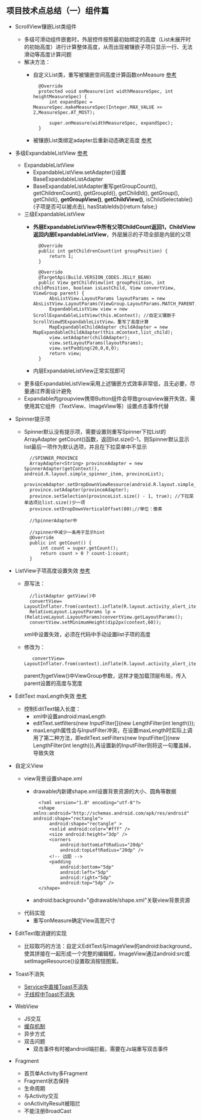 ## 项目技术点总结（一）组件篇

* ScrollView镶嵌List类组件
	* 多级可滑动组件嵌套时，外层控件按照最初始绑定的高度（List未展开时的初始高度）进行计算整体高度，从而出现被镶嵌子项只显示一行、无法滑动等高度计算问题
	* 解决方法：
		* 自定义List类，重写被镶嵌空间高度计算函数onMeasure [参考](http://blog.csdn.net/androidforwell/article/details/65635542)
		
				@Override
				protected void onMeasure(int widthMeasureSpec, int heightMeasureSpec) {
  					int expandSpec = MeasureSpec.makeMeasureSpec(Integer.MAX_VALUE >> 2,MeasureSpec.AT_MOST);

        			super.onMeasure(widthMeasureSpec, expandSpec);				
        		}
    			
		* 被镶嵌List类绑定adapter后重新动态确定高度 [参考](http://blog.csdn.net/jianhuanyu/article/details/43309799)
* 多级ExpandableListView [参考](http://blog.csdn.net/lisdye2/article/details/51693434)
	* ExpandableListView
		* ExpandableListView.setAdapter()设置BaseExpandableListAdapter
		* BaseExpandableListAdapter重写getGroupCount(), getChildrenCount(), getGroupId(), getChildId(), getGroup(), getChild(), **getGroupView()**, **getChildView()**, isChildSelectable()(子项是否可以被点击), hasStableIds(){return false;}
	* 三级ExpandableListView 
		* **外层ExpandableListView中所有父项ChildCount返回1，ChildView返回内层ExpandableListView**，外层展示的子项全部是内层的父项
		
				@Override
    			public int getChildrenCount(int groupPosition) {
			        return 1;
			    }
			    
				@Override
    			@TargetApi(Build.VERSION_CODES.JELLY_BEAN)
    			public View getChildView(int groupPosition, int childPosition, boolean isLastChild, View convertView, ViewGroup parent) {
        			AbsListView.LayoutParams layoutParams = new AbsListView.LayoutParams(ViewGroup.LayoutParams.MATCH_PARENT,ViewGroup.LayoutParams.WRAP_CONTENT);
        			ExpandableListView view = new ScrollExpandableListView(this.mContext); //自定义镶嵌于ScrollView的ExpandableListView，重写了高度计算
        			MapExpandableChildAdapter childAdapter = new MapExpandableChildAdapter(this.mContext,list_child);
        			view.setAdapter(childAdapter);
        			view.setLayoutParams(layoutParams);
        			view.setPadding(20,0,0,0);
        			return view;
    			}
		* 内层ExpandableListView正常实现即可
	* 更多级ExpandableListView采用上述镶嵌方式效率非常低，且无必要，尽量通过界面设计避免
	* Expandable内groupview携带Button组件会导致groupview展开失效，需使用其它组件（TextView、ImageView等）设置点击事件代替
* Spinner提示项
	* Spinner默认没有提示项，需要设置则重写Spinner下拉List的ArrayAdapter getCount()函数，返回list.size()-1，则Spinner默认显示list最后一项作为默认选项，并且在下拉菜单中不显示

			//SPINNER_PROVINCE
        	ArrayAdapter<String> provinceAdapter = new SpinnerAdapter(getContext(), android.R.layout.simple_spinner_item, provinceList);
	        provinceAdapter.setDropDownViewResource(android.R.layout.simple_spinner_dropdown_item);
	        province.setAdapter(provinceAdapter);
	        province.setSelection(provinceList.size() - 1, true); //下拉菜单选项比list.size()少一项
	        province.setDropDownVerticalOffset(80);//单位：像素
	        
			//SpinnerAdapter中
			
			//spinner中减少一条用于显示hint
    		@Override
    		public int getCount() {
        		int count = super.getCount();
		        return count > 0 ? count-1:count;
		    }
* ListView子项高度设置失效 [参考](https://www.cnblogs.com/cheneasternsun/p/6080683.html)
	* 原写法：
	
			//listAdapter getView()中
			convertView= LayoutInflater.from(context).inflate(R.layout.activity_alert_item,null);
			RelativeLayout.LayoutParams lp = (RelativeLayout.LayoutParams)convertView.getLayoutParams();
            convertView.setMinimumHeight(dip2px(context,60));
      xml中设置失效，必须在代码中手动设置list子项的高度

   * 修改为：
   
  			convertView= LayoutInflater.from(context).inflate(R.layout.activity_alert_item,parent,false);
	
		parent为getView()中ViewGroup参数，这样才能加载顶层布局，传入parent设置的高度与宽度

* EditText maxLength失效 [参考](http://blog.csdn.net/dw610/article/details/51586339)
	* 控制EditText输入长度：
		* xml中设置android:maxLength
		* editText.setfilters(new InputFilter[]{new LengthFilter(int length)});
		* maxLength属性会与InputFilter冲突，在设置maxLength时实际上调用了第二种方法，即editText.setFilters(new InputFilter[]{new LengthFilter(int length)}),再设置新的InputFilter则将这一句覆盖掉，导致失效
* 自定义View
	* view背景设置shape.xml
		* drawable内新建shape.xml设置背景资源的大小、圆角等数据

				<?xml version="1.0" encoding="utf-8"?>
				<shape xmlns:android="http://schemas.android.com/apk/res/android" android:shape="rectangle">
				    android:shape="rectangle" >
				    <solid android:color="#fff" />
				    <size android:height="3dp" />
				    <corners
				        android:bottomLeftRadius="20dp"
				        android:topLeftRadius="20dp" />
				    <!-- 边距 -->
				    <padding
				        android:bottom="5dp"
				        android:left="5dp"
				        android:right="5dp"
				        android:top="5dp" />
				</shape>

		* android:background="@drawable/shape.xml"关联view背景资源
	* 代码实现
		* 重写onMeasure确定View高宽尺寸
* EditText取消键的实现
	* 比较取巧的方法：自定义EditText与ImageView的android:background，使其拼接在一起形成一个完整的编辑框，ImageView通过android:src或setImageResource()设置取消按钮图案。
* Toast不消失
	* [Service中直接Toast不消失](http://www.jb51.net/article/95961.htm)
	* [子线程中Toast不消失](http://blog.csdn.net/lintax/article/details/52155973)
* WebView
	* JS交互
	* [缓存机制](https://www.jianshu.com/p/5e7075f4875f?hmsr=toutiao.io&utm_medium=toutiao.io&utm_source=toutiao.io)
	* 异步方式
	* 双击问题
		* 双击事件有时被android端拦截，需要在Js端重写双击事件
* Fragment
	* 首页单Activity多Fragment
	* Fragment状态保持
	* 生命周期
	* 与Activity交互
	* onActivityResult被阻拦
	* 不能注册BroadCast